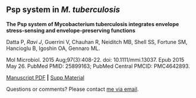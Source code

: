 ## Psp system in *M. tuberculosis*

**The Psp system of Mycobacterium tuberculosis integrates envelope stress-sensing and envelope-preserving functions**


Datta P, *Ravi J*, Guerrini V, Chauhan R, Neiditch MB, Shell SS, Fortune SM, Hancioglu B, Igoshin OA, Gennaro ML.

Mol Microbiol. 2015 Aug;97(3):408-22. doi: 10.1111/mmi.13037. Epub 2015 May 26. PubMed PMID: 25899163; PubMed Central PMCID: PMC4642893.

[Manuscript PDF](https://github.com/jananiravi/2015-psp-mtb/blob/master/manuscript/2015-Datta-Psp_Mtb-MolMicro.pdf) **|** [Supp Material](https://github.com/jananiravi/2015-psp-mtb/blob/master/manuscript/2015-Datta-Psp_Mtb-MolMicro_Supp.pdf)

Questions or comments? Please contact [me via email](janani@msu.edu).
